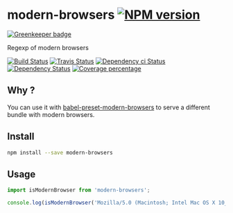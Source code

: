 # modern-browsers [![NPM version][npm-image]][npm-url]

[![Greenkeeper badge](https://badges.greenkeeper.io/christophehurpeau/modern-browsers.svg)](https://greenkeeper.io/)

Regexp of modern browsers

[![Build Status][circleci-status-image]][circleci-status-url]
[![Travis Status][travisci-status-image]][travisci-status-url]
[![Dependency ci Status][dependencyci-image]][dependencyci-url]
[![Dependency Status][daviddm-image]][daviddm-url]
[![Coverage percentage][coverage-image]][coverage-url]

## Why ?

You can use it with [babel-preset-modern-browsers](https://www.npmjs.com/package/babel-preset-modern-browsers) to serve a different bundle with modern browsers.

## Install

```bash
npm install --save modern-browsers
```

## Usage

```js
import isModernBrowser from 'modern-browsers';

console.log(isModernBrowser('Mozilla/5.0 (Macintosh; Intel Mac OS X 10_12_2) AppleWebKit/537.36 (KHTML, like Gecko) Chrome/56.0.2924.76 Safari/537.36'));
```

[npm-image]: https://img.shields.io/npm/v/modern-browsers.svg?style=flat-square
[npm-url]: https://npmjs.org/package/modern-browsers
[daviddm-image]: https://david-dm.org/christophehurpeau/modern-browsers.svg?style=flat-square
[daviddm-url]: https://david-dm.org/christophehurpeau/modern-browsers
[dependencyci-image]: https://dependencyci.com/github/christophehurpeau/modern-browsers/badge?style=flat-square
[dependencyci-url]: https://dependencyci.com/github/christophehurpeau/modern-browsers
[circleci-status-image]: https://img.shields.io/circleci/project/christophehurpeau/modern-browsers/master.svg?style=flat-square
[circleci-status-url]: https://circleci.com/gh/christophehurpeau/modern-browsers
[travisci-status-image]: https://img.shields.io/travis/christophehurpeau/modern-browsers/master.svg?style=flat-square
[travisci-status-url]: https://travis-ci.org/christophehurpeau/modern-browsers
[coverage-image]: https://img.shields.io/codecov/c/github/christophehurpeau/modern-browsers/master.svg?style=flat-square
[coverage-url]: https://codecov.io/gh/christophehurpeau/modern-browsers
[docs-coverage-url]: https://christophehurpeau.github.io/modern-browsers/coverage/lcov-report/

